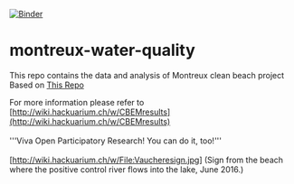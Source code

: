 [![Binder](https://mybinder.org/badge_logo.svg)](https://mybinder.org/v2/gh/Hackuarium/montreux-water-quality/HEAD)

# montreux-water-quality
This repo contains the data and analysis of Montreux clean beach project
Based on [This Repo](https://github.com/Hackuarium/water-quality-2016-2017)


For more information please refer to [http://wiki.hackuarium.ch/w/CBEMresults](http://wiki.hackuarium.ch/w/CBEMresults)<br>
<br>
'''Viva Open Participatory Research!  You can do it, too!'''<br>
<br>
[http://wiki.hackuarium.ch/w/File:Vaucheresign.jpg] (Sign from the beach where the positive control river flows into the lake, June 2016.)
